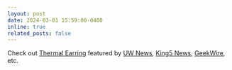 ```yaml
---
layout: post
date: 2024-03-01 15:59:00-0400
inline: true
related_posts: false
---
```


Check out <a href="https://dl.acm.org/doi/10.1145/3631440">Thermal Earring</a> featured by <a href="https://www.washington.edu/news/2024/02/07/smart-earrings-can-monitor-temperature/">UW News</a>, <a href="https://www.king5.com/article/news/health/uw-developed-smart-earrings-body-temperature-healthlink/281-e6aa6d61-38d1-4aff-bb26-349e1f8f246e">King5 News</a>, <a href="https://www.geekwire.com/2024/new-jewel-in-wearable-tech-uw-researchers-create-smart-earring-to-monitor-body-temperature/">GeekWire</a>, etc.
